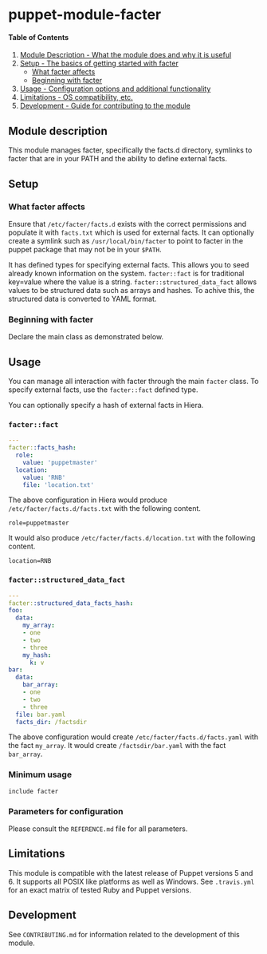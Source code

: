 # puppet-module-facter

#### Table of Contents

1. [Module Description - What the module does and why it is useful](#module-description)
1. [Setup - The basics of getting started with facter](#setup)
   * [What facter affects](#what-facter-affects)
   * [Beginning with facter](#beginning-with-facter)
1. [Usage - Configuration options and additional functionality](#usage)
1. [Limitations - OS compatibility, etc.](#limitations)
1. [Development - Guide for contributing to the module](#development)

## Module description

This module manages facter, specifically the facts.d directory, symlinks
to facter that are in your PATH and the ability to define external
facts.

## Setup

### What facter affects

Ensure that `/etc/facter/facts.d` exists with the correct permissions
and populate it with `facts.txt` which is used for external facts. It
can optionally create a symlink such as `/usr/local/bin/facter` to point
to facter in the puppet package that may not be in your `$PATH`.

It has defined types for specifying external facts. This allows you to
seed already known information on the system. `facter::fact` is for
traditional key=value where the value is a string.
`facter::structured_data_fact` allows values to be structured data such
as arrays and hashes. To achive this, the structured data is converted
to YAML format.

### Beginning with facter

Declare the main class as demonstrated below.

## Usage

You can manage all interaction with facter through the main `facter`
class. To specify external facts, use the `facter::fact` defined type.

You can optionally specify a hash of external facts in Hiera.

### `facter::fact`

```yaml
---
facter::facts_hash:
  role:
    value: 'puppetmaster'
  location:
    value: 'RNB'
    file: 'location.txt'
```

The above configuration in Hiera would produce
`/etc/facter/facts.d/facts.txt` with the following content.

```
role=puppetmaster
```

It would also produce `/etc/facter/facts.d/location.txt` with the following content.

```
location=RNB
```

### `facter::structured_data_fact`

```yaml
---
facter::structured_data_facts_hash:
foo:
  data:
    my_array:
    - one
    - two
    - three
    my_hash:
      k: v
bar:
  data:
    bar_array:
    - one
    - two
    - three
  file: bar.yaml
  facts_dir: /factsdir
```

The above configuration would create `/etc/facter/facts.d/facts.yaml`
with the fact `my_array`. It would create `/factsdir/bar.yaml` with the
fact `bar_array`.


### Minimum usage

```puppet
include facter
```

### Parameters for configuration

Please consult the `REFERENCE.md` file for all parameters.

## Limitations

This module is compatible with the latest release of Puppet versions 5
and 6. It supports all POSIX like platforms as well as Windows. See
`.travis.yml` for an exact matrix of tested Ruby and Puppet versions.

## Development

See `CONTRIBUTING.md` for information related to the development of this
module.
